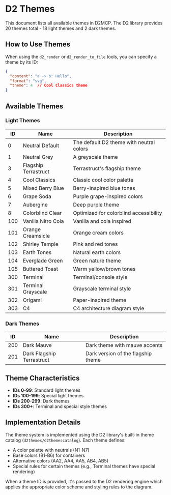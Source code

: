 # D2 Themes

This document lists all available themes in D2MCP. The D2 library provides 20 themes total - 18 light themes and 2 dark themes.

## How to Use Themes

When using the `d2_render` or `d2_render_to_file` tools, you can specify a theme by its ID:

```json
{
  "content": "a -> b: Hello",
  "format": "svg",
  "theme": 4  // Cool Classics theme
}
```

## Available Themes

### Light Themes

| ID | Name | Description |
|----|------|-------------|
| 0 | Neutral Default | The default D2 theme with neutral colors |
| 1 | Neutral Grey | A greyscale theme |
| 3 | Flagship Terrastruct | Terrastruct's flagship theme |
| 4 | Cool Classics | Classic cool color palette |
| 5 | Mixed Berry Blue | Berry-inspired blue tones |
| 6 | Grape Soda | Purple grape-inspired colors |
| 7 | Aubergine | Deep purple theme |
| 8 | Colorblind Clear | Optimized for colorblind accessibility |
| 100 | Vanilla Nitro Cola | Vanilla and cola inspired |
| 101 | Orange Creamsicle | Orange cream colors |
| 102 | Shirley Temple | Pink and red tones |
| 103 | Earth Tones | Natural earth colors |
| 104 | Everglade Green | Green nature theme |
| 105 | Buttered Toast | Warm yellow/brown tones |
| 300 | Terminal | Terminal/console style |
| 301 | Terminal Grayscale | Grayscale terminal style |
| 302 | Origami | Paper-inspired theme |
| 303 | C4 | C4 architecture diagram style |

### Dark Themes

| ID | Name | Description |
|----|------|-------------|
| 200 | Dark Mauve | Dark theme with mauve accents |
| 201 | Dark Flagship Terrastruct | Dark version of the flagship theme |

## Theme Characteristics

- **IDs 0-99**: Standard light themes
- **IDs 100-199**: Special light themes  
- **IDs 200-299**: Dark themes
- **IDs 300+**: Terminal and special style themes

## Implementation Details

The theme system is implemented using the D2 library's built-in theme catalog (`d2themes/d2themescatalog`). Each theme defines:

- A color palette with neutrals (N1-N7)
- Base colors (B1-B6) for containers
- Alternative colors (AA2, AA4, AA5, AB4, AB5)
- Special rules for certain themes (e.g., Terminal themes have special rendering)

When a theme ID is provided, it's passed to the D2 rendering engine which applies the appropriate color scheme and styling rules to the diagram.
